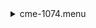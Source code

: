 <details><summary>cme-1074.menu</summary><blockquote><pre><details><summary>cme-1074.cbk</summary><blockquote><pre><details><summary>1074_FW.rcp</summary><blockquote><pre>$${\color{red}  prefilterrange 1074
}$$
The above code block covers:0.00 minutes of camera integration + hardware moves and overhead</pre></blockquote></details><details><summary>setupDark.rcp</summary><blockquote><pre>$${\color{red}  shut	in
}$$
The above code block covers:0.00 minutes of camera integration + hardware moves and overhead</pre></blockquote></details><details><summary>1074_05wave_2beam_16sums_1rep_BOTH.rcp</summary><blockquote><pre>$${\color{red}  data	rcam	both	1074.48	   16
}$$
$${\color{red}  data	rcam	both	1074.59	   16
}$$
$${\color{red}  data	rcam	both	1074.70	   16
}$$
$${\color{red}  data	rcam	both	1074.81	   16
}$$
$${\color{red}  data	rcam	both	1074.92	   16
}$$
$${\color{red}  data	tcam	both	1074.48	   16
}$$
$${\color{red}  data	tcam	both	1074.59	   16
}$$
$${\color{red}  data	tcam	both	1074.70	   16
}$$
$${\color{red}  data	tcam	both	1074.81	   16
}$$
$${\color{red}  data	tcam	both	1074.92	   16
}$$
The above code block covers:0.90 minutes of camera integration + hardware moves and overhead</pre></blockquote></details><details><summary>setupFlat.rcp</summary><blockquote><pre>$${\color{red}  diffuser  in
}$$
$${\color{red}  cover out
}$$
$${\color{red}  occ		out
}$$
$${\color{red}  shut	out
}$$
$${\color{red}  calib	out
}$$
The above code block covers:0.00 minutes of camera integration + hardware moves and overhead</pre></blockquote></details><details><summary>1074_05wave_2beam_16sums_1rep_BOTH.rcp</summary><blockquote><pre>$${\color{red}  data	rcam	both	1074.48	   16
}$$
$${\color{red}  data	rcam	both	1074.59	   16
}$$
$${\color{red}  data	rcam	both	1074.70	   16
}$$
$${\color{red}  data	rcam	both	1074.81	   16
}$$
$${\color{red}  data	rcam	both	1074.92	   16
}$$
$${\color{red}  data	tcam	both	1074.48	   16
}$$
$${\color{red}  data	tcam	both	1074.59	   16
}$$
$${\color{red}  data	tcam	both	1074.70	   16
}$$
$${\color{red}  data	tcam	both	1074.81	   16
}$$
$${\color{red}  data	tcam	both	1074.92	   16
}$$
The above code block covers:0.90 minutes of camera integration + hardware moves and overhead</pre></blockquote></details><details><summary>setupObserving.rcp</summary><blockquote><pre>$${\color{red}  shut in
}$$
$${\color{red}  cover out
}$$
$${\color{red}  calib	out
}$$
$${\color{red}  occ		in
}$$
$${\color{red}  diffuser out
}$$
$${\color{red}  shut	out
}$$
The above code block covers:0.00 minutes of camera integration + hardware moves and overhead</pre></blockquote></details><details><summary>1074_05wave_2beam_16sums_1rep_BOTH.rcp</summary><blockquote><pre>$${\color{red}  data	rcam	both	1074.48	   16
}$$
$${\color{red}  data	rcam	both	1074.59	   16
}$$
$${\color{red}  data	rcam	both	1074.70	   16
}$$
$${\color{red}  data	rcam	both	1074.81	   16
}$$
$${\color{red}  data	rcam	both	1074.92	   16
}$$
$${\color{red}  data	tcam	both	1074.48	   16
}$$
$${\color{red}  data	tcam	both	1074.59	   16
}$$
$${\color{red}  data	tcam	both	1074.70	   16
}$$
$${\color{red}  data	tcam	both	1074.81	   16
}$$
$${\color{red}  data	tcam	both	1074.92	   16
}$$
The above code block covers:0.90 minutes of camera integration + hardware moves and overhead</pre></blockquote></details><details><summary>1074_05wave_2beam_16sums_1rep_BOTH.rcp</summary><blockquote><pre>$${\color{red}  data	rcam	both	1074.48	   16
}$$
$${\color{red}  data	rcam	both	1074.59	   16
}$$
$${\color{red}  data	rcam	both	1074.70	   16
}$$
$${\color{red}  data	rcam	both	1074.81	   16
}$$
$${\color{red}  data	rcam	both	1074.92	   16
}$$
$${\color{red}  data	tcam	both	1074.48	   16
}$$
$${\color{red}  data	tcam	both	1074.59	   16
}$$
$${\color{red}  data	tcam	both	1074.70	   16
}$$
$${\color{red}  data	tcam	both	1074.81	   16
}$$
$${\color{red}  data	tcam	both	1074.92	   16
}$$
The above code block covers:0.90 minutes of camera integration + hardware moves and overhead</pre></blockquote></details><details><summary>1074_05wave_2beam_16sums_1rep_BOTH.rcp</summary><blockquote><pre>$${\color{red}  data	rcam	both	1074.48	   16
}$$
$${\color{red}  data	rcam	both	1074.59	   16
}$$
$${\color{red}  data	rcam	both	1074.70	   16
}$$
$${\color{red}  data	rcam	both	1074.81	   16
}$$
$${\color{red}  data	rcam	both	1074.92	   16
}$$
$${\color{red}  data	tcam	both	1074.48	   16
}$$
$${\color{red}  data	tcam	both	1074.59	   16
}$$
$${\color{red}  data	tcam	both	1074.70	   16
}$$
$${\color{red}  data	tcam	both	1074.81	   16
}$$
$${\color{red}  data	tcam	both	1074.92	   16
}$$
The above code block covers:0.90 minutes of camera integration + hardware moves and overhead</pre></blockquote></details><details><summary>1074_05wave_2beam_16sums_1rep_BOTH.rcp</summary><blockquote><pre>$${\color{red}  data	rcam	both	1074.48	   16
}$$
$${\color{red}  data	rcam	both	1074.59	   16
}$$
$${\color{red}  data	rcam	both	1074.70	   16
}$$
$${\color{red}  data	rcam	both	1074.81	   16
}$$
$${\color{red}  data	rcam	both	1074.92	   16
}$$
$${\color{red}  data	tcam	both	1074.48	   16
}$$
$${\color{red}  data	tcam	both	1074.59	   16
}$$
$${\color{red}  data	tcam	both	1074.70	   16
}$$
$${\color{red}  data	tcam	both	1074.81	   16
}$$
$${\color{red}  data	tcam	both	1074.92	   16
}$$
The above code block covers:0.90 minutes of camera integration + hardware moves and overhead</pre></blockquote></details><details><summary>1074_05wave_2beam_16sums_1rep_BOTH.rcp</summary><blockquote><pre>$${\color{red}  data	rcam	both	1074.48	   16
}$$
$${\color{red}  data	rcam	both	1074.59	   16
}$$
$${\color{red}  data	rcam	both	1074.70	   16
}$$
$${\color{red}  data	rcam	both	1074.81	   16
}$$
$${\color{red}  data	rcam	both	1074.92	   16
}$$
$${\color{red}  data	tcam	both	1074.48	   16
}$$
$${\color{red}  data	tcam	both	1074.59	   16
}$$
$${\color{red}  data	tcam	both	1074.70	   16
}$$
$${\color{red}  data	tcam	both	1074.81	   16
}$$
$${\color{red}  data	tcam	both	1074.92	   16
}$$
The above code block covers:0.90 minutes of camera integration + hardware moves and overhead</pre></blockquote></details><details><summary>1074_05wave_2beam_16sums_1rep_BOTH.rcp</summary><blockquote><pre>$${\color{red}  data	rcam	both	1074.48	   16
}$$
$${\color{red}  data	rcam	both	1074.59	   16
}$$
$${\color{red}  data	rcam	both	1074.70	   16
}$$
$${\color{red}  data	rcam	both	1074.81	   16
}$$
$${\color{red}  data	rcam	both	1074.92	   16
}$$
$${\color{red}  data	tcam	both	1074.48	   16
}$$
$${\color{red}  data	tcam	both	1074.59	   16
}$$
$${\color{red}  data	tcam	both	1074.70	   16
}$$
$${\color{red}  data	tcam	both	1074.81	   16
}$$
$${\color{red}  data	tcam	both	1074.92	   16
}$$
The above code block covers:0.90 minutes of camera integration + hardware moves and overhead</pre></blockquote></details><details><summary>1074_05wave_2beam_16sums_1rep_BOTH.rcp</summary><blockquote><pre>$${\color{red}  data	rcam	both	1074.48	   16
}$$
$${\color{red}  data	rcam	both	1074.59	   16
}$$
$${\color{red}  data	rcam	both	1074.70	   16
}$$
$${\color{red}  data	rcam	both	1074.81	   16
}$$
$${\color{red}  data	rcam	both	1074.92	   16
}$$
$${\color{red}  data	tcam	both	1074.48	   16
}$$
$${\color{red}  data	tcam	both	1074.59	   16
}$$
$${\color{red}  data	tcam	both	1074.70	   16
}$$
$${\color{red}  data	tcam	both	1074.81	   16
}$$
$${\color{red}  data	tcam	both	1074.92	   16
}$$
The above code block covers:0.90 minutes of camera integration + hardware moves and overhead</pre></blockquote></details><details><summary>1074_05wave_2beam_16sums_1rep_BOTH.rcp</summary><blockquote><pre>$${\color{red}  data	rcam	both	1074.48	   16
}$$
$${\color{red}  data	rcam	both	1074.59	   16
}$$
$${\color{red}  data	rcam	both	1074.70	   16
}$$
$${\color{red}  data	rcam	both	1074.81	   16
}$$
$${\color{red}  data	rcam	both	1074.92	   16
}$$
$${\color{red}  data	tcam	both	1074.48	   16
}$$
$${\color{red}  data	tcam	both	1074.59	   16
}$$
$${\color{red}  data	tcam	both	1074.70	   16
}$$
$${\color{red}  data	tcam	both	1074.81	   16
}$$
$${\color{red}  data	tcam	both	1074.92	   16
}$$
The above code block covers:0.90 minutes of camera integration + hardware moves and overhead</pre></blockquote></details><details><summary>1074_05wave_2beam_16sums_1rep_BOTH.rcp</summary><blockquote><pre>$${\color{red}  data	rcam	both	1074.48	   16
}$$
$${\color{red}  data	rcam	both	1074.59	   16
}$$
$${\color{red}  data	rcam	both	1074.70	   16
}$$
$${\color{red}  data	rcam	both	1074.81	   16
}$$
$${\color{red}  data	rcam	both	1074.92	   16
}$$
$${\color{red}  data	tcam	both	1074.48	   16
}$$
$${\color{red}  data	tcam	both	1074.59	   16
}$$
$${\color{red}  data	tcam	both	1074.70	   16
}$$
$${\color{red}  data	tcam	both	1074.81	   16
}$$
$${\color{red}  data	tcam	both	1074.92	   16
}$$
The above code block covers:0.90 minutes of camera integration + hardware moves and overhead</pre></blockquote></details><details><summary>1074_05wave_2beam_16sums_1rep_BOTH.rcp</summary><blockquote><pre>$${\color{red}  data	rcam	both	1074.48	   16
}$$
$${\color{red}  data	rcam	both	1074.59	   16
}$$
$${\color{red}  data	rcam	both	1074.70	   16
}$$
$${\color{red}  data	rcam	both	1074.81	   16
}$$
$${\color{red}  data	rcam	both	1074.92	   16
}$$
$${\color{red}  data	tcam	both	1074.48	   16
}$$
$${\color{red}  data	tcam	both	1074.59	   16
}$$
$${\color{red}  data	tcam	both	1074.70	   16
}$$
$${\color{red}  data	tcam	both	1074.81	   16
}$$
$${\color{red}  data	tcam	both	1074.92	   16
}$$
The above code block covers:0.90 minutes of camera integration + hardware moves and overhead</pre></blockquote></details><details><summary>1074_05wave_2beam_16sums_1rep_BOTH.rcp</summary><blockquote><pre>$${\color{red}  data	rcam	both	1074.48	   16
}$$
$${\color{red}  data	rcam	both	1074.59	   16
}$$
$${\color{red}  data	rcam	both	1074.70	   16
}$$
$${\color{red}  data	rcam	both	1074.81	   16
}$$
$${\color{red}  data	rcam	both	1074.92	   16
}$$
$${\color{red}  data	tcam	both	1074.48	   16
}$$
$${\color{red}  data	tcam	both	1074.59	   16
}$$
$${\color{red}  data	tcam	both	1074.70	   16
}$$
$${\color{red}  data	tcam	both	1074.81	   16
}$$
$${\color{red}  data	tcam	both	1074.92	   16
}$$
The above code block covers:0.90 minutes of camera integration + hardware moves and overhead</pre></blockquote></details><details><summary>1074_05wave_2beam_16sums_1rep_BOTH.rcp</summary><blockquote><pre>$${\color{red}  data	rcam	both	1074.48	   16
}$$
$${\color{red}  data	rcam	both	1074.59	   16
}$$
$${\color{red}  data	rcam	both	1074.70	   16
}$$
$${\color{red}  data	rcam	both	1074.81	   16
}$$
$${\color{red}  data	rcam	both	1074.92	   16
}$$
$${\color{red}  data	tcam	both	1074.48	   16
}$$
$${\color{red}  data	tcam	both	1074.59	   16
}$$
$${\color{red}  data	tcam	both	1074.70	   16
}$$
$${\color{red}  data	tcam	both	1074.81	   16
}$$
$${\color{red}  data	tcam	both	1074.92	   16
}$$
The above code block covers:0.90 minutes of camera integration + hardware moves and overhead</pre></blockquote></details><details><summary>1074_05wave_2beam_16sums_1rep_BOTH.rcp</summary><blockquote><pre>$${\color{red}  data	rcam	both	1074.48	   16
}$$
$${\color{red}  data	rcam	both	1074.59	   16
}$$
$${\color{red}  data	rcam	both	1074.70	   16
}$$
$${\color{red}  data	rcam	both	1074.81	   16
}$$
$${\color{red}  data	rcam	both	1074.92	   16
}$$
$${\color{red}  data	tcam	both	1074.48	   16
}$$
$${\color{red}  data	tcam	both	1074.59	   16
}$$
$${\color{red}  data	tcam	both	1074.70	   16
}$$
$${\color{red}  data	tcam	both	1074.81	   16
}$$
$${\color{red}  data	tcam	both	1074.92	   16
}$$
The above code block covers:0.90 minutes of camera integration + hardware moves and overhead</pre></blockquote></details><details><summary>1074_05wave_2beam_16sums_1rep_BOTH.rcp</summary><blockquote><pre>$${\color{red}  data	rcam	both	1074.48	   16
}$$
$${\color{red}  data	rcam	both	1074.59	   16
}$$
$${\color{red}  data	rcam	both	1074.70	   16
}$$
$${\color{red}  data	rcam	both	1074.81	   16
}$$
$${\color{red}  data	rcam	both	1074.92	   16
}$$
$${\color{red}  data	tcam	both	1074.48	   16
}$$
$${\color{red}  data	tcam	both	1074.59	   16
}$$
$${\color{red}  data	tcam	both	1074.70	   16
}$$
$${\color{red}  data	tcam	both	1074.81	   16
}$$
$${\color{red}  data	tcam	both	1074.92	   16
}$$
The above code block covers:0.90 minutes of camera integration + hardware moves and overhead</pre></blockquote></details><details><summary>1074_05wave_2beam_16sums_1rep_BOTH.rcp</summary><blockquote><pre>$${\color{red}  data	rcam	both	1074.48	   16
}$$
$${\color{red}  data	rcam	both	1074.59	   16
}$$
$${\color{red}  data	rcam	both	1074.70	   16
}$$
$${\color{red}  data	rcam	both	1074.81	   16
}$$
$${\color{red}  data	rcam	both	1074.92	   16
}$$
$${\color{red}  data	tcam	both	1074.48	   16
}$$
$${\color{red}  data	tcam	both	1074.59	   16
}$$
$${\color{red}  data	tcam	both	1074.70	   16
}$$
$${\color{red}  data	tcam	both	1074.81	   16
}$$
$${\color{red}  data	tcam	both	1074.92	   16
}$$
The above code block covers:0.90 minutes of camera integration + hardware moves and overhead</pre></blockquote></details><details><summary>1074_05wave_2beam_16sums_1rep_BOTH.rcp</summary><blockquote><pre>$${\color{red}  data	rcam	both	1074.48	   16
}$$
$${\color{red}  data	rcam	both	1074.59	   16
}$$
$${\color{red}  data	rcam	both	1074.70	   16
}$$
$${\color{red}  data	rcam	both	1074.81	   16
}$$
$${\color{red}  data	rcam	both	1074.92	   16
}$$
$${\color{red}  data	tcam	both	1074.48	   16
}$$
$${\color{red}  data	tcam	both	1074.59	   16
}$$
$${\color{red}  data	tcam	both	1074.70	   16
}$$
$${\color{red}  data	tcam	both	1074.81	   16
}$$
$${\color{red}  data	tcam	both	1074.92	   16
}$$
The above code block covers:0.90 minutes of camera integration + hardware moves and overhead</pre></blockquote></details><details><summary>1074_05wave_2beam_16sums_1rep_BOTH.rcp</summary><blockquote><pre>$${\color{red}  data	rcam	both	1074.48	   16
}$$
$${\color{red}  data	rcam	both	1074.59	   16
}$$
$${\color{red}  data	rcam	both	1074.70	   16
}$$
$${\color{red}  data	rcam	both	1074.81	   16
}$$
$${\color{red}  data	rcam	both	1074.92	   16
}$$
$${\color{red}  data	tcam	both	1074.48	   16
}$$
$${\color{red}  data	tcam	both	1074.59	   16
}$$
$${\color{red}  data	tcam	both	1074.70	   16
}$$
$${\color{red}  data	tcam	both	1074.81	   16
}$$
$${\color{red}  data	tcam	both	1074.92	   16
}$$
The above code block covers:0.90 minutes of camera integration + hardware moves and overhead</pre></blockquote></details><details><summary>1074_05wave_2beam_16sums_1rep_BOTH.rcp</summary><blockquote><pre>$${\color{red}  data	rcam	both	1074.48	   16
}$$
$${\color{red}  data	rcam	both	1074.59	   16
}$$
$${\color{red}  data	rcam	both	1074.70	   16
}$$
$${\color{red}  data	rcam	both	1074.81	   16
}$$
$${\color{red}  data	rcam	both	1074.92	   16
}$$
$${\color{red}  data	tcam	both	1074.48	   16
}$$
$${\color{red}  data	tcam	both	1074.59	   16
}$$
$${\color{red}  data	tcam	both	1074.70	   16
}$$
$${\color{red}  data	tcam	both	1074.81	   16
}$$
$${\color{red}  data	tcam	both	1074.92	   16
}$$
The above code block covers:0.90 minutes of camera integration + hardware moves and overhead</pre></blockquote></details><details><summary>1074_05wave_2beam_16sums_1rep_BOTH.rcp</summary><blockquote><pre>$${\color{red}  data	rcam	both	1074.48	   16
}$$
$${\color{red}  data	rcam	both	1074.59	   16
}$$
$${\color{red}  data	rcam	both	1074.70	   16
}$$
$${\color{red}  data	rcam	both	1074.81	   16
}$$
$${\color{red}  data	rcam	both	1074.92	   16
}$$
$${\color{red}  data	tcam	both	1074.48	   16
}$$
$${\color{red}  data	tcam	both	1074.59	   16
}$$
$${\color{red}  data	tcam	both	1074.70	   16
}$$
$${\color{red}  data	tcam	both	1074.81	   16
}$$
$${\color{red}  data	tcam	both	1074.92	   16
}$$
The above code block covers:0.90 minutes of camera integration + hardware moves and overhead</pre></blockquote></details><details><summary>1074_05wave_2beam_16sums_1rep_BOTH.rcp</summary><blockquote><pre>$${\color{red}  data	rcam	both	1074.48	   16
}$$
$${\color{red}  data	rcam	both	1074.59	   16
}$$
$${\color{red}  data	rcam	both	1074.70	   16
}$$
$${\color{red}  data	rcam	both	1074.81	   16
}$$
$${\color{red}  data	rcam	both	1074.92	   16
}$$
$${\color{red}  data	tcam	both	1074.48	   16
}$$
$${\color{red}  data	tcam	both	1074.59	   16
}$$
$${\color{red}  data	tcam	both	1074.70	   16
}$$
$${\color{red}  data	tcam	both	1074.81	   16
}$$
$${\color{red}  data	tcam	both	1074.92	   16
}$$
The above code block covers:0.90 minutes of camera integration + hardware moves and overhead</pre></blockquote></details><details><summary>1074_05wave_2beam_16sums_1rep_BOTH.rcp</summary><blockquote><pre>$${\color{red}  data	rcam	both	1074.48	   16
}$$
$${\color{red}  data	rcam	both	1074.59	   16
}$$
$${\color{red}  data	rcam	both	1074.70	   16
}$$
$${\color{red}  data	rcam	both	1074.81	   16
}$$
$${\color{red}  data	rcam	both	1074.92	   16
}$$
$${\color{red}  data	tcam	both	1074.48	   16
}$$
$${\color{red}  data	tcam	both	1074.59	   16
}$$
$${\color{red}  data	tcam	both	1074.70	   16
}$$
$${\color{red}  data	tcam	both	1074.81	   16
}$$
$${\color{red}  data	tcam	both	1074.92	   16
}$$
The above code block covers:0.90 minutes of camera integration + hardware moves and overhead</pre></blockquote></details><details><summary>1074_05wave_2beam_16sums_1rep_BOTH.rcp</summary><blockquote><pre>$${\color{red}  data	rcam	both	1074.48	   16
}$$
$${\color{red}  data	rcam	both	1074.59	   16
}$$
$${\color{red}  data	rcam	both	1074.70	   16
}$$
$${\color{red}  data	rcam	both	1074.81	   16
}$$
$${\color{red}  data	rcam	both	1074.92	   16
}$$
$${\color{red}  data	tcam	both	1074.48	   16
}$$
$${\color{red}  data	tcam	both	1074.59	   16
}$$
$${\color{red}  data	tcam	both	1074.70	   16
}$$
$${\color{red}  data	tcam	both	1074.81	   16
}$$
$${\color{red}  data	tcam	both	1074.92	   16
}$$
The above code block covers:0.90 minutes of camera integration + hardware moves and overhead</pre></blockquote></details><details><summary>1074_05wave_2beam_16sums_1rep_BOTH.rcp</summary><blockquote><pre>$${\color{red}  data	rcam	both	1074.48	   16
}$$
$${\color{red}  data	rcam	both	1074.59	   16
}$$
$${\color{red}  data	rcam	both	1074.70	   16
}$$
$${\color{red}  data	rcam	both	1074.81	   16
}$$
$${\color{red}  data	rcam	both	1074.92	   16
}$$
$${\color{red}  data	tcam	both	1074.48	   16
}$$
$${\color{red}  data	tcam	both	1074.59	   16
}$$
$${\color{red}  data	tcam	both	1074.70	   16
}$$
$${\color{red}  data	tcam	both	1074.81	   16
}$$
$${\color{red}  data	tcam	both	1074.92	   16
}$$
The above code block covers:0.90 minutes of camera integration + hardware moves and overhead</pre></blockquote></details><details><summary>1074_05wave_2beam_16sums_1rep_BOTH.rcp</summary><blockquote><pre>$${\color{red}  data	rcam	both	1074.48	   16
}$$
$${\color{red}  data	rcam	both	1074.59	   16
}$$
$${\color{red}  data	rcam	both	1074.70	   16
}$$
$${\color{red}  data	rcam	both	1074.81	   16
}$$
$${\color{red}  data	rcam	both	1074.92	   16
}$$
$${\color{red}  data	tcam	both	1074.48	   16
}$$
$${\color{red}  data	tcam	both	1074.59	   16
}$$
$${\color{red}  data	tcam	both	1074.70	   16
}$$
$${\color{red}  data	tcam	both	1074.81	   16
}$$
$${\color{red}  data	tcam	both	1074.92	   16
}$$
The above code block covers:0.90 minutes of camera integration + hardware moves and overhead</pre></blockquote></details><details><summary>1074_05wave_2beam_16sums_1rep_BOTH.rcp</summary><blockquote><pre>$${\color{red}  data	rcam	both	1074.48	   16
}$$
$${\color{red}  data	rcam	both	1074.59	   16
}$$
$${\color{red}  data	rcam	both	1074.70	   16
}$$
$${\color{red}  data	rcam	both	1074.81	   16
}$$
$${\color{red}  data	rcam	both	1074.92	   16
}$$
$${\color{red}  data	tcam	both	1074.48	   16
}$$
$${\color{red}  data	tcam	both	1074.59	   16
}$$
$${\color{red}  data	tcam	both	1074.70	   16
}$$
$${\color{red}  data	tcam	both	1074.81	   16
}$$
$${\color{red}  data	tcam	both	1074.92	   16
}$$
The above code block covers:0.90 minutes of camera integration + hardware moves and overhead</pre></blockquote></details><details><summary>1074_05wave_2beam_16sums_1rep_BOTH.rcp</summary><blockquote><pre>$${\color{red}  data	rcam	both	1074.48	   16
}$$
$${\color{red}  data	rcam	both	1074.59	   16
}$$
$${\color{red}  data	rcam	both	1074.70	   16
}$$
$${\color{red}  data	rcam	both	1074.81	   16
}$$
$${\color{red}  data	rcam	both	1074.92	   16
}$$
$${\color{red}  data	tcam	both	1074.48	   16
}$$
$${\color{red}  data	tcam	both	1074.59	   16
}$$
$${\color{red}  data	tcam	both	1074.70	   16
}$$
$${\color{red}  data	tcam	both	1074.81	   16
}$$
$${\color{red}  data	tcam	both	1074.92	   16
}$$
The above code block covers:0.90 minutes of camera integration + hardware moves and overhead</pre></blockquote></details><details><summary>1074_05wave_2beam_16sums_1rep_BOTH.rcp</summary><blockquote><pre>$${\color{red}  data	rcam	both	1074.48	   16
}$$
$${\color{red}  data	rcam	both	1074.59	   16
}$$
$${\color{red}  data	rcam	both	1074.70	   16
}$$
$${\color{red}  data	rcam	both	1074.81	   16
}$$
$${\color{red}  data	rcam	both	1074.92	   16
}$$
$${\color{red}  data	tcam	both	1074.48	   16
}$$
$${\color{red}  data	tcam	both	1074.59	   16
}$$
$${\color{red}  data	tcam	both	1074.70	   16
}$$
$${\color{red}  data	tcam	both	1074.81	   16
}$$
$${\color{red}  data	tcam	both	1074.92	   16
}$$
The above code block covers:0.90 minutes of camera integration + hardware moves and overhead</pre></blockquote></details><details><summary>1074_05wave_2beam_16sums_1rep_BOTH.rcp</summary><blockquote><pre>$${\color{red}  data	rcam	both	1074.48	   16
}$$
$${\color{red}  data	rcam	both	1074.59	   16
}$$
$${\color{red}  data	rcam	both	1074.70	   16
}$$
$${\color{red}  data	rcam	both	1074.81	   16
}$$
$${\color{red}  data	rcam	both	1074.92	   16
}$$
$${\color{red}  data	tcam	both	1074.48	   16
}$$
$${\color{red}  data	tcam	both	1074.59	   16
}$$
$${\color{red}  data	tcam	both	1074.70	   16
}$$
$${\color{red}  data	tcam	both	1074.81	   16
}$$
$${\color{red}  data	tcam	both	1074.92	   16
}$$
The above code block covers:0.90 minutes of camera integration + hardware moves and overhead</pre></blockquote></details><details><summary>1074_05wave_2beam_16sums_1rep_BOTH.rcp</summary><blockquote><pre>$${\color{red}  data	rcam	both	1074.48	   16
}$$
$${\color{red}  data	rcam	both	1074.59	   16
}$$
$${\color{red}  data	rcam	both	1074.70	   16
}$$
$${\color{red}  data	rcam	both	1074.81	   16
}$$
$${\color{red}  data	rcam	both	1074.92	   16
}$$
$${\color{red}  data	tcam	both	1074.48	   16
}$$
$${\color{red}  data	tcam	both	1074.59	   16
}$$
$${\color{red}  data	tcam	both	1074.70	   16
}$$
$${\color{red}  data	tcam	both	1074.81	   16
}$$
$${\color{red}  data	tcam	both	1074.92	   16
}$$
The above code block covers:0.90 minutes of camera integration + hardware moves and overhead</pre></blockquote></details><details><summary>1074_05wave_2beam_16sums_1rep_BOTH.rcp</summary><blockquote><pre>$${\color{red}  data	rcam	both	1074.48	   16
}$$
$${\color{red}  data	rcam	both	1074.59	   16
}$$
$${\color{red}  data	rcam	both	1074.70	   16
}$$
$${\color{red}  data	rcam	both	1074.81	   16
}$$
$${\color{red}  data	rcam	both	1074.92	   16
}$$
$${\color{red}  data	tcam	both	1074.48	   16
}$$
$${\color{red}  data	tcam	both	1074.59	   16
}$$
$${\color{red}  data	tcam	both	1074.70	   16
}$$
$${\color{red}  data	tcam	both	1074.81	   16
}$$
$${\color{red}  data	tcam	both	1074.92	   16
}$$
The above code block covers:0.90 minutes of camera integration + hardware moves and overhead</pre></blockquote></details><details><summary>1074_05wave_2beam_16sums_1rep_BOTH.rcp</summary><blockquote><pre>$${\color{red}  data	rcam	both	1074.48	   16
}$$
$${\color{red}  data	rcam	both	1074.59	   16
}$$
$${\color{red}  data	rcam	both	1074.70	   16
}$$
$${\color{red}  data	rcam	both	1074.81	   16
}$$
$${\color{red}  data	rcam	both	1074.92	   16
}$$
$${\color{red}  data	tcam	both	1074.48	   16
}$$
$${\color{red}  data	tcam	both	1074.59	   16
}$$
$${\color{red}  data	tcam	both	1074.70	   16
}$$
$${\color{red}  data	tcam	both	1074.81	   16
}$$
$${\color{red}  data	tcam	both	1074.92	   16
}$$
The above code block covers:0.90 minutes of camera integration + hardware moves and overhead</pre></blockquote></details><details><summary>1074_05wave_2beam_16sums_1rep_BOTH.rcp</summary><blockquote><pre>$${\color{red}  data	rcam	both	1074.48	   16
}$$
$${\color{red}  data	rcam	both	1074.59	   16
}$$
$${\color{red}  data	rcam	both	1074.70	   16
}$$
$${\color{red}  data	rcam	both	1074.81	   16
}$$
$${\color{red}  data	rcam	both	1074.92	   16
}$$
$${\color{red}  data	tcam	both	1074.48	   16
}$$
$${\color{red}  data	tcam	both	1074.59	   16
}$$
$${\color{red}  data	tcam	both	1074.70	   16
}$$
$${\color{red}  data	tcam	both	1074.81	   16
}$$
$${\color{red}  data	tcam	both	1074.92	   16
}$$
The above code block covers:0.90 minutes of camera integration + hardware moves and overhead</pre></blockquote></details><details><summary>1074_05wave_2beam_16sums_1rep_BOTH.rcp</summary><blockquote><pre>$${\color{red}  data	rcam	both	1074.48	   16
}$$
$${\color{red}  data	rcam	both	1074.59	   16
}$$
$${\color{red}  data	rcam	both	1074.70	   16
}$$
$${\color{red}  data	rcam	both	1074.81	   16
}$$
$${\color{red}  data	rcam	both	1074.92	   16
}$$
$${\color{red}  data	tcam	both	1074.48	   16
}$$
$${\color{red}  data	tcam	both	1074.59	   16
}$$
$${\color{red}  data	tcam	both	1074.70	   16
}$$
$${\color{red}  data	tcam	both	1074.81	   16
}$$
$${\color{red}  data	tcam	both	1074.92	   16
}$$
The above code block covers:0.90 minutes of camera integration + hardware moves and overhead</pre></blockquote></details><details><summary>1074_05wave_2beam_16sums_1rep_BOTH.rcp</summary><blockquote><pre>$${\color{red}  data	rcam	both	1074.48	   16
}$$
$${\color{red}  data	rcam	both	1074.59	   16
}$$
$${\color{red}  data	rcam	both	1074.70	   16
}$$
$${\color{red}  data	rcam	both	1074.81	   16
}$$
$${\color{red}  data	rcam	both	1074.92	   16
}$$
$${\color{red}  data	tcam	both	1074.48	   16
}$$
$${\color{red}  data	tcam	both	1074.59	   16
}$$
$${\color{red}  data	tcam	both	1074.70	   16
}$$
$${\color{red}  data	tcam	both	1074.81	   16
}$$
$${\color{red}  data	tcam	both	1074.92	   16
}$$
The above code block covers:0.90 minutes of camera integration + hardware moves and overhead</pre></blockquote></details><details><summary>1074_05wave_2beam_16sums_1rep_BOTH.rcp</summary><blockquote><pre>$${\color{red}  data	rcam	both	1074.48	   16
}$$
$${\color{red}  data	rcam	both	1074.59	   16
}$$
$${\color{red}  data	rcam	both	1074.70	   16
}$$
$${\color{red}  data	rcam	both	1074.81	   16
}$$
$${\color{red}  data	rcam	both	1074.92	   16
}$$
$${\color{red}  data	tcam	both	1074.48	   16
}$$
$${\color{red}  data	tcam	both	1074.59	   16
}$$
$${\color{red}  data	tcam	both	1074.70	   16
}$$
$${\color{red}  data	tcam	both	1074.81	   16
}$$
$${\color{red}  data	tcam	both	1074.92	   16
}$$
The above code block covers:0.90 minutes of camera integration + hardware moves and overhead</pre></blockquote></details><details><summary>1074_05wave_2beam_16sums_1rep_BOTH.rcp</summary><blockquote><pre>$${\color{red}  data	rcam	both	1074.48	   16
}$$
$${\color{red}  data	rcam	both	1074.59	   16
}$$
$${\color{red}  data	rcam	both	1074.70	   16
}$$
$${\color{red}  data	rcam	both	1074.81	   16
}$$
$${\color{red}  data	rcam	both	1074.92	   16
}$$
$${\color{red}  data	tcam	both	1074.48	   16
}$$
$${\color{red}  data	tcam	both	1074.59	   16
}$$
$${\color{red}  data	tcam	both	1074.70	   16
}$$
$${\color{red}  data	tcam	both	1074.81	   16
}$$
$${\color{red}  data	tcam	both	1074.92	   16
}$$
The above code block covers:0.90 minutes of camera integration + hardware moves and overhead</pre></blockquote></details><details><summary>1074_05wave_2beam_16sums_1rep_BOTH.rcp</summary><blockquote><pre>$${\color{red}  data	rcam	both	1074.48	   16
}$$
$${\color{red}  data	rcam	both	1074.59	   16
}$$
$${\color{red}  data	rcam	both	1074.70	   16
}$$
$${\color{red}  data	rcam	both	1074.81	   16
}$$
$${\color{red}  data	rcam	both	1074.92	   16
}$$
$${\color{red}  data	tcam	both	1074.48	   16
}$$
$${\color{red}  data	tcam	both	1074.59	   16
}$$
$${\color{red}  data	tcam	both	1074.70	   16
}$$
$${\color{red}  data	tcam	both	1074.81	   16
}$$
$${\color{red}  data	tcam	both	1074.92	   16
}$$
The above code block covers:0.90 minutes of camera integration + hardware moves and overhead</pre></blockquote></details><details><summary>1074_05wave_2beam_16sums_1rep_BOTH.rcp</summary><blockquote><pre>$${\color{red}  data	rcam	both	1074.48	   16
}$$
$${\color{red}  data	rcam	both	1074.59	   16
}$$
$${\color{red}  data	rcam	both	1074.70	   16
}$$
$${\color{red}  data	rcam	both	1074.81	   16
}$$
$${\color{red}  data	rcam	both	1074.92	   16
}$$
$${\color{red}  data	tcam	both	1074.48	   16
}$$
$${\color{red}  data	tcam	both	1074.59	   16
}$$
$${\color{red}  data	tcam	both	1074.70	   16
}$$
$${\color{red}  data	tcam	both	1074.81	   16
}$$
$${\color{red}  data	tcam	both	1074.92	   16
}$$
The above code block covers:0.90 minutes of camera integration + hardware moves and overhead</pre></blockquote></details><details><summary>1074_05wave_2beam_16sums_1rep_BOTH.rcp</summary><blockquote><pre>$${\color{red}  data	rcam	both	1074.48	   16
}$$
$${\color{red}  data	rcam	both	1074.59	   16
}$$
$${\color{red}  data	rcam	both	1074.70	   16
}$$
$${\color{red}  data	rcam	both	1074.81	   16
}$$
$${\color{red}  data	rcam	both	1074.92	   16
}$$
$${\color{red}  data	tcam	both	1074.48	   16
}$$
$${\color{red}  data	tcam	both	1074.59	   16
}$$
$${\color{red}  data	tcam	both	1074.70	   16
}$$
$${\color{red}  data	tcam	both	1074.81	   16
}$$
$${\color{red}  data	tcam	both	1074.92	   16
}$$
The above code block covers:0.90 minutes of camera integration + hardware moves and overhead</pre></blockquote></details><details><summary>1074_05wave_2beam_16sums_1rep_BOTH.rcp</summary><blockquote><pre>$${\color{red}  data	rcam	both	1074.48	   16
}$$
$${\color{red}  data	rcam	both	1074.59	   16
}$$
$${\color{red}  data	rcam	both	1074.70	   16
}$$
$${\color{red}  data	rcam	both	1074.81	   16
}$$
$${\color{red}  data	rcam	both	1074.92	   16
}$$
$${\color{red}  data	tcam	both	1074.48	   16
}$$
$${\color{red}  data	tcam	both	1074.59	   16
}$$
$${\color{red}  data	tcam	both	1074.70	   16
}$$
$${\color{red}  data	tcam	both	1074.81	   16
}$$
$${\color{red}  data	tcam	both	1074.92	   16
}$$
The above code block covers:0.90 minutes of camera integration + hardware moves and overhead</pre></blockquote></details><details><summary>1074_05wave_2beam_16sums_1rep_BOTH.rcp</summary><blockquote><pre>$${\color{red}  data	rcam	both	1074.48	   16
}$$
$${\color{red}  data	rcam	both	1074.59	   16
}$$
$${\color{red}  data	rcam	both	1074.70	   16
}$$
$${\color{red}  data	rcam	both	1074.81	   16
}$$
$${\color{red}  data	rcam	both	1074.92	   16
}$$
$${\color{red}  data	tcam	both	1074.48	   16
}$$
$${\color{red}  data	tcam	both	1074.59	   16
}$$
$${\color{red}  data	tcam	both	1074.70	   16
}$$
$${\color{red}  data	tcam	both	1074.81	   16
}$$
$${\color{red}  data	tcam	both	1074.92	   16
}$$
The above code block covers:0.90 minutes of camera integration + hardware moves and overhead</pre></blockquote></details><details><summary>1074_05wave_2beam_16sums_1rep_BOTH.rcp</summary><blockquote><pre>$${\color{red}  data	rcam	both	1074.48	   16
}$$
$${\color{red}  data	rcam	both	1074.59	   16
}$$
$${\color{red}  data	rcam	both	1074.70	   16
}$$
$${\color{red}  data	rcam	both	1074.81	   16
}$$
$${\color{red}  data	rcam	both	1074.92	   16
}$$
$${\color{red}  data	tcam	both	1074.48	   16
}$$
$${\color{red}  data	tcam	both	1074.59	   16
}$$
$${\color{red}  data	tcam	both	1074.70	   16
}$$
$${\color{red}  data	tcam	both	1074.81	   16
}$$
$${\color{red}  data	tcam	both	1074.92	   16
}$$
The above code block covers:0.90 minutes of camera integration + hardware moves and overhead</pre></blockquote></details><details><summary>1074_05wave_2beam_16sums_1rep_BOTH.rcp</summary><blockquote><pre>$${\color{red}  data	rcam	both	1074.48	   16
}$$
$${\color{red}  data	rcam	both	1074.59	   16
}$$
$${\color{red}  data	rcam	both	1074.70	   16
}$$
$${\color{red}  data	rcam	both	1074.81	   16
}$$
$${\color{red}  data	rcam	both	1074.92	   16
}$$
$${\color{red}  data	tcam	both	1074.48	   16
}$$
$${\color{red}  data	tcam	both	1074.59	   16
}$$
$${\color{red}  data	tcam	both	1074.70	   16
}$$
$${\color{red}  data	tcam	both	1074.81	   16
}$$
$${\color{red}  data	tcam	both	1074.92	   16
}$$
The above code block covers:0.90 minutes of camera integration + hardware moves and overhead</pre></blockquote></details><details><summary>1074_05wave_2beam_16sums_1rep_BOTH.rcp</summary><blockquote><pre>$${\color{red}  data	rcam	both	1074.48	   16
}$$
$${\color{red}  data	rcam	both	1074.59	   16
}$$
$${\color{red}  data	rcam	both	1074.70	   16
}$$
$${\color{red}  data	rcam	both	1074.81	   16
}$$
$${\color{red}  data	rcam	both	1074.92	   16
}$$
$${\color{red}  data	tcam	both	1074.48	   16
}$$
$${\color{red}  data	tcam	both	1074.59	   16
}$$
$${\color{red}  data	tcam	both	1074.70	   16
}$$
$${\color{red}  data	tcam	both	1074.81	   16
}$$
$${\color{red}  data	tcam	both	1074.92	   16
}$$
The above code block covers:0.90 minutes of camera integration + hardware moves and overhead</pre></blockquote></details><details><summary>1074_05wave_2beam_16sums_1rep_BOTH.rcp</summary><blockquote><pre>$${\color{red}  data	rcam	both	1074.48	   16
}$$
$${\color{red}  data	rcam	both	1074.59	   16
}$$
$${\color{red}  data	rcam	both	1074.70	   16
}$$
$${\color{red}  data	rcam	both	1074.81	   16
}$$
$${\color{red}  data	rcam	both	1074.92	   16
}$$
$${\color{red}  data	tcam	both	1074.48	   16
}$$
$${\color{red}  data	tcam	both	1074.59	   16
}$$
$${\color{red}  data	tcam	both	1074.70	   16
}$$
$${\color{red}  data	tcam	both	1074.81	   16
}$$
$${\color{red}  data	tcam	both	1074.92	   16
}$$
The above code block covers:0.90 minutes of camera integration + hardware moves and overhead</pre></blockquote></details><details><summary>1074_05wave_2beam_16sums_1rep_BOTH.rcp</summary><blockquote><pre>$${\color{red}  data	rcam	both	1074.48	   16
}$$
$${\color{red}  data	rcam	both	1074.59	   16
}$$
$${\color{red}  data	rcam	both	1074.70	   16
}$$
$${\color{red}  data	rcam	both	1074.81	   16
}$$
$${\color{red}  data	rcam	both	1074.92	   16
}$$
$${\color{red}  data	tcam	both	1074.48	   16
}$$
$${\color{red}  data	tcam	both	1074.59	   16
}$$
$${\color{red}  data	tcam	both	1074.70	   16
}$$
$${\color{red}  data	tcam	both	1074.81	   16
}$$
$${\color{red}  data	tcam	both	1074.92	   16
}$$
The above code block covers:0.90 minutes of camera integration + hardware moves and overhead</pre></blockquote></details><details><summary>1074_05wave_2beam_16sums_1rep_BOTH.rcp</summary><blockquote><pre>$${\color{red}  data	rcam	both	1074.48	   16
}$$
$${\color{red}  data	rcam	both	1074.59	   16
}$$
$${\color{red}  data	rcam	both	1074.70	   16
}$$
$${\color{red}  data	rcam	both	1074.81	   16
}$$
$${\color{red}  data	rcam	both	1074.92	   16
}$$
$${\color{red}  data	tcam	both	1074.48	   16
}$$
$${\color{red}  data	tcam	both	1074.59	   16
}$$
$${\color{red}  data	tcam	both	1074.70	   16
}$$
$${\color{red}  data	tcam	both	1074.81	   16
}$$
$${\color{red}  data	tcam	both	1074.92	   16
}$$
The above code block covers:0.90 minutes of camera integration + hardware moves and overhead</pre></blockquote></details><details><summary>1074_05wave_2beam_16sums_1rep_BOTH.rcp</summary><blockquote><pre>$${\color{red}  data	rcam	both	1074.48	   16
}$$
$${\color{red}  data	rcam	both	1074.59	   16
}$$
$${\color{red}  data	rcam	both	1074.70	   16
}$$
$${\color{red}  data	rcam	both	1074.81	   16
}$$
$${\color{red}  data	rcam	both	1074.92	   16
}$$
$${\color{red}  data	tcam	both	1074.48	   16
}$$
$${\color{red}  data	tcam	both	1074.59	   16
}$$
$${\color{red}  data	tcam	both	1074.70	   16
}$$
$${\color{red}  data	tcam	both	1074.81	   16
}$$
$${\color{red}  data	tcam	both	1074.92	   16
}$$
The above code block covers:0.90 minutes of camera integration + hardware moves and overhead</pre></blockquote></details><details><summary>1074_05wave_2beam_16sums_1rep_BOTH.rcp</summary><blockquote><pre>$${\color{red}  data	rcam	both	1074.48	   16
}$$
$${\color{red}  data	rcam	both	1074.59	   16
}$$
$${\color{red}  data	rcam	both	1074.70	   16
}$$
$${\color{red}  data	rcam	both	1074.81	   16
}$$
$${\color{red}  data	rcam	both	1074.92	   16
}$$
$${\color{red}  data	tcam	both	1074.48	   16
}$$
$${\color{red}  data	tcam	both	1074.59	   16
}$$
$${\color{red}  data	tcam	both	1074.70	   16
}$$
$${\color{red}  data	tcam	both	1074.81	   16
}$$
$${\color{red}  data	tcam	both	1074.92	   16
}$$
The above code block covers:0.90 minutes of camera integration + hardware moves and overhead</pre></blockquote></details><details><summary>1074_05wave_2beam_16sums_1rep_BOTH.rcp</summary><blockquote><pre>$${\color{red}  data	rcam	both	1074.48	   16
}$$
$${\color{red}  data	rcam	both	1074.59	   16
}$$
$${\color{red}  data	rcam	both	1074.70	   16
}$$
$${\color{red}  data	rcam	both	1074.81	   16
}$$
$${\color{red}  data	rcam	both	1074.92	   16
}$$
$${\color{red}  data	tcam	both	1074.48	   16
}$$
$${\color{red}  data	tcam	both	1074.59	   16
}$$
$${\color{red}  data	tcam	both	1074.70	   16
}$$
$${\color{red}  data	tcam	both	1074.81	   16
}$$
$${\color{red}  data	tcam	both	1074.92	   16
}$$
The above code block covers:0.90 minutes of camera integration + hardware moves and overhead</pre></blockquote></details><details><summary>1074_05wave_2beam_16sums_1rep_BOTH.rcp</summary><blockquote><pre>$${\color{red}  data	rcam	both	1074.48	   16
}$$
$${\color{red}  data	rcam	both	1074.59	   16
}$$
$${\color{red}  data	rcam	both	1074.70	   16
}$$
$${\color{red}  data	rcam	both	1074.81	   16
}$$
$${\color{red}  data	rcam	both	1074.92	   16
}$$
$${\color{red}  data	tcam	both	1074.48	   16
}$$
$${\color{red}  data	tcam	both	1074.59	   16
}$$
$${\color{red}  data	tcam	both	1074.70	   16
}$$
$${\color{red}  data	tcam	both	1074.81	   16
}$$
$${\color{red}  data	tcam	both	1074.92	   16
}$$
The above code block covers:0.90 minutes of camera integration + hardware moves and overhead</pre></blockquote></details><details><summary>1074_05wave_2beam_16sums_1rep_BOTH.rcp</summary><blockquote><pre>$${\color{red}  data	rcam	both	1074.48	   16
}$$
$${\color{red}  data	rcam	both	1074.59	   16
}$$
$${\color{red}  data	rcam	both	1074.70	   16
}$$
$${\color{red}  data	rcam	both	1074.81	   16
}$$
$${\color{red}  data	rcam	both	1074.92	   16
}$$
$${\color{red}  data	tcam	both	1074.48	   16
}$$
$${\color{red}  data	tcam	both	1074.59	   16
}$$
$${\color{red}  data	tcam	both	1074.70	   16
}$$
$${\color{red}  data	tcam	both	1074.81	   16
}$$
$${\color{red}  data	tcam	both	1074.92	   16
}$$
The above code block covers:0.90 minutes of camera integration + hardware moves and overhead</pre></blockquote></details><details><summary>1074_05wave_2beam_16sums_1rep_BOTH.rcp</summary><blockquote><pre>$${\color{red}  data	rcam	both	1074.48	   16
}$$
$${\color{red}  data	rcam	both	1074.59	   16
}$$
$${\color{red}  data	rcam	both	1074.70	   16
}$$
$${\color{red}  data	rcam	both	1074.81	   16
}$$
$${\color{red}  data	rcam	both	1074.92	   16
}$$
$${\color{red}  data	tcam	both	1074.48	   16
}$$
$${\color{red}  data	tcam	both	1074.59	   16
}$$
$${\color{red}  data	tcam	both	1074.70	   16
}$$
$${\color{red}  data	tcam	both	1074.81	   16
}$$
$${\color{red}  data	tcam	both	1074.92	   16
}$$
The above code block covers:0.90 minutes of camera integration + hardware moves and overhead</pre></blockquote></details><details><summary>1074_05wave_2beam_16sums_1rep_BOTH.rcp</summary><blockquote><pre>$${\color{red}  data	rcam	both	1074.48	   16
}$$
$${\color{red}  data	rcam	both	1074.59	   16
}$$
$${\color{red}  data	rcam	both	1074.70	   16
}$$
$${\color{red}  data	rcam	both	1074.81	   16
}$$
$${\color{red}  data	rcam	both	1074.92	   16
}$$
$${\color{red}  data	tcam	both	1074.48	   16
}$$
$${\color{red}  data	tcam	both	1074.59	   16
}$$
$${\color{red}  data	tcam	both	1074.70	   16
}$$
$${\color{red}  data	tcam	both	1074.81	   16
}$$
$${\color{red}  data	tcam	both	1074.92	   16
}$$
The above code block covers:0.90 minutes of camera integration + hardware moves and overhead</pre></blockquote></details><details><summary>1074_05wave_2beam_16sums_1rep_BOTH.rcp</summary><blockquote><pre>$${\color{red}  data	rcam	both	1074.48	   16
}$$
$${\color{red}  data	rcam	both	1074.59	   16
}$$
$${\color{red}  data	rcam	both	1074.70	   16
}$$
$${\color{red}  data	rcam	both	1074.81	   16
}$$
$${\color{red}  data	rcam	both	1074.92	   16
}$$
$${\color{red}  data	tcam	both	1074.48	   16
}$$
$${\color{red}  data	tcam	both	1074.59	   16
}$$
$${\color{red}  data	tcam	both	1074.70	   16
}$$
$${\color{red}  data	tcam	both	1074.81	   16
}$$
$${\color{red}  data	tcam	both	1074.92	   16
}$$
The above code block covers:0.90 minutes of camera integration + hardware moves and overhead</pre></blockquote></details><details><summary>1074_05wave_2beam_16sums_1rep_BOTH.rcp</summary><blockquote><pre>$${\color{red}  data	rcam	both	1074.48	   16
}$$
$${\color{red}  data	rcam	both	1074.59	   16
}$$
$${\color{red}  data	rcam	both	1074.70	   16
}$$
$${\color{red}  data	rcam	both	1074.81	   16
}$$
$${\color{red}  data	rcam	both	1074.92	   16
}$$
$${\color{red}  data	tcam	both	1074.48	   16
}$$
$${\color{red}  data	tcam	both	1074.59	   16
}$$
$${\color{red}  data	tcam	both	1074.70	   16
}$$
$${\color{red}  data	tcam	both	1074.81	   16
}$$
$${\color{red}  data	tcam	both	1074.92	   16
}$$
The above code block covers:0.90 minutes of camera integration + hardware moves and overhead</pre></blockquote></details><details><summary>1074_05wave_2beam_16sums_1rep_BOTH.rcp</summary><blockquote><pre>$${\color{red}  data	rcam	both	1074.48	   16
}$$
$${\color{red}  data	rcam	both	1074.59	   16
}$$
$${\color{red}  data	rcam	both	1074.70	   16
}$$
$${\color{red}  data	rcam	both	1074.81	   16
}$$
$${\color{red}  data	rcam	both	1074.92	   16
}$$
$${\color{red}  data	tcam	both	1074.48	   16
}$$
$${\color{red}  data	tcam	both	1074.59	   16
}$$
$${\color{red}  data	tcam	both	1074.70	   16
}$$
$${\color{red}  data	tcam	both	1074.81	   16
}$$
$${\color{red}  data	tcam	both	1074.92	   16
}$$
The above code block covers:0.90 minutes of camera integration + hardware moves and overhead</pre></blockquote></details><details><summary>1074_05wave_2beam_16sums_1rep_BOTH.rcp</summary><blockquote><pre>$${\color{red}  data	rcam	both	1074.48	   16
}$$
$${\color{red}  data	rcam	both	1074.59	   16
}$$
$${\color{red}  data	rcam	both	1074.70	   16
}$$
$${\color{red}  data	rcam	both	1074.81	   16
}$$
$${\color{red}  data	rcam	both	1074.92	   16
}$$
$${\color{red}  data	tcam	both	1074.48	   16
}$$
$${\color{red}  data	tcam	both	1074.59	   16
}$$
$${\color{red}  data	tcam	both	1074.70	   16
}$$
$${\color{red}  data	tcam	both	1074.81	   16
}$$
$${\color{red}  data	tcam	both	1074.92	   16
}$$
The above code block covers:0.90 minutes of camera integration + hardware moves and overhead</pre></blockquote></details><details><summary>1074_05wave_2beam_16sums_1rep_BOTH.rcp</summary><blockquote><pre>$${\color{red}  data	rcam	both	1074.48	   16
}$$
$${\color{red}  data	rcam	both	1074.59	   16
}$$
$${\color{red}  data	rcam	both	1074.70	   16
}$$
$${\color{red}  data	rcam	both	1074.81	   16
}$$
$${\color{red}  data	rcam	both	1074.92	   16
}$$
$${\color{red}  data	tcam	both	1074.48	   16
}$$
$${\color{red}  data	tcam	both	1074.59	   16
}$$
$${\color{red}  data	tcam	both	1074.70	   16
}$$
$${\color{red}  data	tcam	both	1074.81	   16
}$$
$${\color{red}  data	tcam	both	1074.92	   16
}$$
The above code block covers:0.90 minutes of camera integration + hardware moves and overhead</pre></blockquote></details><details><summary>1074_05wave_2beam_16sums_1rep_BOTH.rcp</summary><blockquote><pre>$${\color{red}  data	rcam	both	1074.48	   16
}$$
$${\color{red}  data	rcam	both	1074.59	   16
}$$
$${\color{red}  data	rcam	both	1074.70	   16
}$$
$${\color{red}  data	rcam	both	1074.81	   16
}$$
$${\color{red}  data	rcam	both	1074.92	   16
}$$
$${\color{red}  data	tcam	both	1074.48	   16
}$$
$${\color{red}  data	tcam	both	1074.59	   16
}$$
$${\color{red}  data	tcam	both	1074.70	   16
}$$
$${\color{red}  data	tcam	both	1074.81	   16
}$$
$${\color{red}  data	tcam	both	1074.92	   16
}$$
The above code block covers:0.90 minutes of camera integration + hardware moves and overhead</pre></blockquote></details><details><summary>1074_05wave_2beam_16sums_1rep_BOTH.rcp</summary><blockquote><pre>$${\color{red}  data	rcam	both	1074.48	   16
}$$
$${\color{red}  data	rcam	both	1074.59	   16
}$$
$${\color{red}  data	rcam	both	1074.70	   16
}$$
$${\color{red}  data	rcam	both	1074.81	   16
}$$
$${\color{red}  data	rcam	both	1074.92	   16
}$$
$${\color{red}  data	tcam	both	1074.48	   16
}$$
$${\color{red}  data	tcam	both	1074.59	   16
}$$
$${\color{red}  data	tcam	both	1074.70	   16
}$$
$${\color{red}  data	tcam	both	1074.81	   16
}$$
$${\color{red}  data	tcam	both	1074.92	   16
}$$
The above code block covers:0.90 minutes of camera integration + hardware moves and overhead</pre></blockquote></details><details><summary>1074_05wave_2beam_16sums_1rep_BOTH.rcp</summary><blockquote><pre>$${\color{red}  data	rcam	both	1074.48	   16
}$$
$${\color{red}  data	rcam	both	1074.59	   16
}$$
$${\color{red}  data	rcam	both	1074.70	   16
}$$
$${\color{red}  data	rcam	both	1074.81	   16
}$$
$${\color{red}  data	rcam	both	1074.92	   16
}$$
$${\color{red}  data	tcam	both	1074.48	   16
}$$
$${\color{red}  data	tcam	both	1074.59	   16
}$$
$${\color{red}  data	tcam	both	1074.70	   16
}$$
$${\color{red}  data	tcam	both	1074.81	   16
}$$
$${\color{red}  data	tcam	both	1074.92	   16
}$$
The above code block covers:0.90 minutes of camera integration + hardware moves and overhead</pre></blockquote></details><details><summary>1074_05wave_2beam_16sums_1rep_BOTH.rcp</summary><blockquote><pre>$${\color{red}  data	rcam	both	1074.48	   16
}$$
$${\color{red}  data	rcam	both	1074.59	   16
}$$
$${\color{red}  data	rcam	both	1074.70	   16
}$$
$${\color{red}  data	rcam	both	1074.81	   16
}$$
$${\color{red}  data	rcam	both	1074.92	   16
}$$
$${\color{red}  data	tcam	both	1074.48	   16
}$$
$${\color{red}  data	tcam	both	1074.59	   16
}$$
$${\color{red}  data	tcam	both	1074.70	   16
}$$
$${\color{red}  data	tcam	both	1074.81	   16
}$$
$${\color{red}  data	tcam	both	1074.92	   16
}$$
The above code block covers:0.90 minutes of camera integration + hardware moves and overhead</pre></blockquote></details><details><summary>1074_05wave_2beam_16sums_1rep_BOTH.rcp</summary><blockquote><pre>$${\color{red}  data	rcam	both	1074.48	   16
}$$
$${\color{red}  data	rcam	both	1074.59	   16
}$$
$${\color{red}  data	rcam	both	1074.70	   16
}$$
$${\color{red}  data	rcam	both	1074.81	   16
}$$
$${\color{red}  data	rcam	both	1074.92	   16
}$$
$${\color{red}  data	tcam	both	1074.48	   16
}$$
$${\color{red}  data	tcam	both	1074.59	   16
}$$
$${\color{red}  data	tcam	both	1074.70	   16
}$$
$${\color{red}  data	tcam	both	1074.81	   16
}$$
$${\color{red}  data	tcam	both	1074.92	   16
}$$
The above code block covers:0.90 minutes of camera integration + hardware moves and overhead</pre></blockquote></details><details><summary>1074_05wave_2beam_16sums_1rep_BOTH.rcp</summary><blockquote><pre>$${\color{red}  data	rcam	both	1074.48	   16
}$$
$${\color{red}  data	rcam	both	1074.59	   16
}$$
$${\color{red}  data	rcam	both	1074.70	   16
}$$
$${\color{red}  data	rcam	both	1074.81	   16
}$$
$${\color{red}  data	rcam	both	1074.92	   16
}$$
$${\color{red}  data	tcam	both	1074.48	   16
}$$
$${\color{red}  data	tcam	both	1074.59	   16
}$$
$${\color{red}  data	tcam	both	1074.70	   16
}$$
$${\color{red}  data	tcam	both	1074.81	   16
}$$
$${\color{red}  data	tcam	both	1074.92	   16
}$$
The above code block covers:0.90 minutes of camera integration + hardware moves and overhead</pre></blockquote></details><details><summary>1074_05wave_2beam_16sums_1rep_BOTH.rcp</summary><blockquote><pre>$${\color{red}  data	rcam	both	1074.48	   16
}$$
$${\color{red}  data	rcam	both	1074.59	   16
}$$
$${\color{red}  data	rcam	both	1074.70	   16
}$$
$${\color{red}  data	rcam	both	1074.81	   16
}$$
$${\color{red}  data	rcam	both	1074.92	   16
}$$
$${\color{red}  data	tcam	both	1074.48	   16
}$$
$${\color{red}  data	tcam	both	1074.59	   16
}$$
$${\color{red}  data	tcam	both	1074.70	   16
}$$
$${\color{red}  data	tcam	both	1074.81	   16
}$$
$${\color{red}  data	tcam	both	1074.92	   16
}$$
The above code block covers:0.90 minutes of camera integration + hardware moves and overhead</pre></blockquote></details><details><summary>1074_05wave_2beam_16sums_1rep_BOTH.rcp</summary><blockquote><pre>$${\color{red}  data	rcam	both	1074.48	   16
}$$
$${\color{red}  data	rcam	both	1074.59	   16
}$$
$${\color{red}  data	rcam	both	1074.70	   16
}$$
$${\color{red}  data	rcam	both	1074.81	   16
}$$
$${\color{red}  data	rcam	both	1074.92	   16
}$$
$${\color{red}  data	tcam	both	1074.48	   16
}$$
$${\color{red}  data	tcam	both	1074.59	   16
}$$
$${\color{red}  data	tcam	both	1074.70	   16
}$$
$${\color{red}  data	tcam	both	1074.81	   16
}$$
$${\color{red}  data	tcam	both	1074.92	   16
}$$
The above code block covers:0.90 minutes of camera integration + hardware moves and overhead</pre></blockquote></details><details><summary>1074_05wave_2beam_16sums_1rep_BOTH.rcp</summary><blockquote><pre>$${\color{red}  data	rcam	both	1074.48	   16
}$$
$${\color{red}  data	rcam	both	1074.59	   16
}$$
$${\color{red}  data	rcam	both	1074.70	   16
}$$
$${\color{red}  data	rcam	both	1074.81	   16
}$$
$${\color{red}  data	rcam	both	1074.92	   16
}$$
$${\color{red}  data	tcam	both	1074.48	   16
}$$
$${\color{red}  data	tcam	both	1074.59	   16
}$$
$${\color{red}  data	tcam	both	1074.70	   16
}$$
$${\color{red}  data	tcam	both	1074.81	   16
}$$
$${\color{red}  data	tcam	both	1074.92	   16
}$$
The above code block covers:0.90 minutes of camera integration + hardware moves and overhead</pre></blockquote></details><details><summary>1074_05wave_2beam_16sums_1rep_BOTH.rcp</summary><blockquote><pre>$${\color{red}  data	rcam	both	1074.48	   16
}$$
$${\color{red}  data	rcam	both	1074.59	   16
}$$
$${\color{red}  data	rcam	both	1074.70	   16
}$$
$${\color{red}  data	rcam	both	1074.81	   16
}$$
$${\color{red}  data	rcam	both	1074.92	   16
}$$
$${\color{red}  data	tcam	both	1074.48	   16
}$$
$${\color{red}  data	tcam	both	1074.59	   16
}$$
$${\color{red}  data	tcam	both	1074.70	   16
}$$
$${\color{red}  data	tcam	both	1074.81	   16
}$$
$${\color{red}  data	tcam	both	1074.92	   16
}$$
The above code block covers:0.90 minutes of camera integration + hardware moves and overhead</pre></blockquote></details><details><summary>1074_05wave_2beam_16sums_1rep_BOTH.rcp</summary><blockquote><pre>$${\color{red}  data	rcam	both	1074.48	   16
}$$
$${\color{red}  data	rcam	both	1074.59	   16
}$$
$${\color{red}  data	rcam	both	1074.70	   16
}$$
$${\color{red}  data	rcam	both	1074.81	   16
}$$
$${\color{red}  data	rcam	both	1074.92	   16
}$$
$${\color{red}  data	tcam	both	1074.48	   16
}$$
$${\color{red}  data	tcam	both	1074.59	   16
}$$
$${\color{red}  data	tcam	both	1074.70	   16
}$$
$${\color{red}  data	tcam	both	1074.81	   16
}$$
$${\color{red}  data	tcam	both	1074.92	   16
}$$
The above code block covers:0.90 minutes of camera integration + hardware moves and overhead</pre></blockquote></details><details><summary>1074_05wave_2beam_16sums_1rep_BOTH.rcp</summary><blockquote><pre>$${\color{red}  data	rcam	both	1074.48	   16
}$$
$${\color{red}  data	rcam	both	1074.59	   16
}$$
$${\color{red}  data	rcam	both	1074.70	   16
}$$
$${\color{red}  data	rcam	both	1074.81	   16
}$$
$${\color{red}  data	rcam	both	1074.92	   16
}$$
$${\color{red}  data	tcam	both	1074.48	   16
}$$
$${\color{red}  data	tcam	both	1074.59	   16
}$$
$${\color{red}  data	tcam	both	1074.70	   16
}$$
$${\color{red}  data	tcam	both	1074.81	   16
}$$
$${\color{red}  data	tcam	both	1074.92	   16
}$$
The above code block covers:0.90 minutes of camera integration + hardware moves and overhead</pre></blockquote></details><details><summary>1074_05wave_2beam_16sums_1rep_BOTH.rcp</summary><blockquote><pre>$${\color{red}  data	rcam	both	1074.48	   16
}$$
$${\color{red}  data	rcam	both	1074.59	   16
}$$
$${\color{red}  data	rcam	both	1074.70	   16
}$$
$${\color{red}  data	rcam	both	1074.81	   16
}$$
$${\color{red}  data	rcam	both	1074.92	   16
}$$
$${\color{red}  data	tcam	both	1074.48	   16
}$$
$${\color{red}  data	tcam	both	1074.59	   16
}$$
$${\color{red}  data	tcam	both	1074.70	   16
}$$
$${\color{red}  data	tcam	both	1074.81	   16
}$$
$${\color{red}  data	tcam	both	1074.92	   16
}$$
The above code block covers:0.90 minutes of camera integration + hardware moves and overhead</pre></blockquote></details><details><summary>1074_05wave_2beam_16sums_1rep_BOTH.rcp</summary><blockquote><pre>$${\color{red}  data	rcam	both	1074.48	   16
}$$
$${\color{red}  data	rcam	both	1074.59	   16
}$$
$${\color{red}  data	rcam	both	1074.70	   16
}$$
$${\color{red}  data	rcam	both	1074.81	   16
}$$
$${\color{red}  data	rcam	both	1074.92	   16
}$$
$${\color{red}  data	tcam	both	1074.48	   16
}$$
$${\color{red}  data	tcam	both	1074.59	   16
}$$
$${\color{red}  data	tcam	both	1074.70	   16
}$$
$${\color{red}  data	tcam	both	1074.81	   16
}$$
$${\color{red}  data	tcam	both	1074.92	   16
}$$
The above code block covers:0.90 minutes of camera integration + hardware moves and overhead</pre></blockquote></details><details><summary>1074_05wave_2beam_16sums_1rep_BOTH.rcp</summary><blockquote><pre>$${\color{red}  data	rcam	both	1074.48	   16
}$$
$${\color{red}  data	rcam	both	1074.59	   16
}$$
$${\color{red}  data	rcam	both	1074.70	   16
}$$
$${\color{red}  data	rcam	both	1074.81	   16
}$$
$${\color{red}  data	rcam	both	1074.92	   16
}$$
$${\color{red}  data	tcam	both	1074.48	   16
}$$
$${\color{red}  data	tcam	both	1074.59	   16
}$$
$${\color{red}  data	tcam	both	1074.70	   16
}$$
$${\color{red}  data	tcam	both	1074.81	   16
}$$
$${\color{red}  data	tcam	both	1074.92	   16
}$$
The above code block covers:0.90 minutes of camera integration + hardware moves and overhead</pre></blockquote></details><details><summary>1074_05wave_2beam_16sums_1rep_BOTH.rcp</summary><blockquote><pre>$${\color{red}  data	rcam	both	1074.48	   16
}$$
$${\color{red}  data	rcam	both	1074.59	   16
}$$
$${\color{red}  data	rcam	both	1074.70	   16
}$$
$${\color{red}  data	rcam	both	1074.81	   16
}$$
$${\color{red}  data	rcam	both	1074.92	   16
}$$
$${\color{red}  data	tcam	both	1074.48	   16
}$$
$${\color{red}  data	tcam	both	1074.59	   16
}$$
$${\color{red}  data	tcam	both	1074.70	   16
}$$
$${\color{red}  data	tcam	both	1074.81	   16
}$$
$${\color{red}  data	tcam	both	1074.92	   16
}$$
The above code block covers:0.90 minutes of camera integration + hardware moves and overhead</pre></blockquote></details><details><summary>1074_05wave_2beam_16sums_1rep_BOTH.rcp</summary><blockquote><pre>$${\color{red}  data	rcam	both	1074.48	   16
}$$
$${\color{red}  data	rcam	both	1074.59	   16
}$$
$${\color{red}  data	rcam	both	1074.70	   16
}$$
$${\color{red}  data	rcam	both	1074.81	   16
}$$
$${\color{red}  data	rcam	both	1074.92	   16
}$$
$${\color{red}  data	tcam	both	1074.48	   16
}$$
$${\color{red}  data	tcam	both	1074.59	   16
}$$
$${\color{red}  data	tcam	both	1074.70	   16
}$$
$${\color{red}  data	tcam	both	1074.81	   16
}$$
$${\color{red}  data	tcam	both	1074.92	   16
}$$
The above code block covers:0.90 minutes of camera integration + hardware moves and overhead</pre></blockquote></details><details><summary>1074_05wave_2beam_16sums_1rep_BOTH.rcp</summary><blockquote><pre>$${\color{red}  data	rcam	both	1074.48	   16
}$$
$${\color{red}  data	rcam	both	1074.59	   16
}$$
$${\color{red}  data	rcam	both	1074.70	   16
}$$
$${\color{red}  data	rcam	both	1074.81	   16
}$$
$${\color{red}  data	rcam	both	1074.92	   16
}$$
$${\color{red}  data	tcam	both	1074.48	   16
}$$
$${\color{red}  data	tcam	both	1074.59	   16
}$$
$${\color{red}  data	tcam	both	1074.70	   16
}$$
$${\color{red}  data	tcam	both	1074.81	   16
}$$
$${\color{red}  data	tcam	both	1074.92	   16
}$$
The above code block covers:0.90 minutes of camera integration + hardware moves and overhead</pre></blockquote></details><details><summary>1074_05wave_2beam_16sums_1rep_BOTH.rcp</summary><blockquote><pre>$${\color{red}  data	rcam	both	1074.48	   16
}$$
$${\color{red}  data	rcam	both	1074.59	   16
}$$
$${\color{red}  data	rcam	both	1074.70	   16
}$$
$${\color{red}  data	rcam	both	1074.81	   16
}$$
$${\color{red}  data	rcam	both	1074.92	   16
}$$
$${\color{red}  data	tcam	both	1074.48	   16
}$$
$${\color{red}  data	tcam	both	1074.59	   16
}$$
$${\color{red}  data	tcam	both	1074.70	   16
}$$
$${\color{red}  data	tcam	both	1074.81	   16
}$$
$${\color{red}  data	tcam	both	1074.92	   16
}$$
The above code block covers:0.90 minutes of camera integration + hardware moves and overhead</pre></blockquote></details><details><summary>1074_05wave_2beam_16sums_1rep_BOTH.rcp</summary><blockquote><pre>$${\color{red}  data	rcam	both	1074.48	   16
}$$
$${\color{red}  data	rcam	both	1074.59	   16
}$$
$${\color{red}  data	rcam	both	1074.70	   16
}$$
$${\color{red}  data	rcam	both	1074.81	   16
}$$
$${\color{red}  data	rcam	both	1074.92	   16
}$$
$${\color{red}  data	tcam	both	1074.48	   16
}$$
$${\color{red}  data	tcam	both	1074.59	   16
}$$
$${\color{red}  data	tcam	both	1074.70	   16
}$$
$${\color{red}  data	tcam	both	1074.81	   16
}$$
$${\color{red}  data	tcam	both	1074.92	   16
}$$
The above code block covers:0.90 minutes of camera integration + hardware moves and overhead</pre></blockquote></details><details><summary>1074_05wave_2beam_16sums_1rep_BOTH.rcp</summary><blockquote><pre>$${\color{red}  data	rcam	both	1074.48	   16
}$$
$${\color{red}  data	rcam	both	1074.59	   16
}$$
$${\color{red}  data	rcam	both	1074.70	   16
}$$
$${\color{red}  data	rcam	both	1074.81	   16
}$$
$${\color{red}  data	rcam	both	1074.92	   16
}$$
$${\color{red}  data	tcam	both	1074.48	   16
}$$
$${\color{red}  data	tcam	both	1074.59	   16
}$$
$${\color{red}  data	tcam	both	1074.70	   16
}$$
$${\color{red}  data	tcam	both	1074.81	   16
}$$
$${\color{red}  data	tcam	both	1074.92	   16
}$$
The above code block covers:0.90 minutes of camera integration + hardware moves and overhead</pre></blockquote></details><details><summary>1074_05wave_2beam_16sums_1rep_BOTH.rcp</summary><blockquote><pre>$${\color{red}  data	rcam	both	1074.48	   16
}$$
$${\color{red}  data	rcam	both	1074.59	   16
}$$
$${\color{red}  data	rcam	both	1074.70	   16
}$$
$${\color{red}  data	rcam	both	1074.81	   16
}$$
$${\color{red}  data	rcam	both	1074.92	   16
}$$
$${\color{red}  data	tcam	both	1074.48	   16
}$$
$${\color{red}  data	tcam	both	1074.59	   16
}$$
$${\color{red}  data	tcam	both	1074.70	   16
}$$
$${\color{red}  data	tcam	both	1074.81	   16
}$$
$${\color{red}  data	tcam	both	1074.92	   16
}$$
The above code block covers:0.90 minutes of camera integration + hardware moves and overhead</pre></blockquote></details><details><summary>1074_05wave_2beam_16sums_1rep_BOTH.rcp</summary><blockquote><pre>$${\color{red}  data	rcam	both	1074.48	   16
}$$
$${\color{red}  data	rcam	both	1074.59	   16
}$$
$${\color{red}  data	rcam	both	1074.70	   16
}$$
$${\color{red}  data	rcam	both	1074.81	   16
}$$
$${\color{red}  data	rcam	both	1074.92	   16
}$$
$${\color{red}  data	tcam	both	1074.48	   16
}$$
$${\color{red}  data	tcam	both	1074.59	   16
}$$
$${\color{red}  data	tcam	both	1074.70	   16
}$$
$${\color{red}  data	tcam	both	1074.81	   16
}$$
$${\color{red}  data	tcam	both	1074.92	   16
}$$
The above code block covers:0.90 minutes of camera integration + hardware moves and overhead</pre></blockquote></details><details><summary>1074_05wave_2beam_16sums_1rep_BOTH.rcp</summary><blockquote><pre>$${\color{red}  data	rcam	both	1074.48	   16
}$$
$${\color{red}  data	rcam	both	1074.59	   16
}$$
$${\color{red}  data	rcam	both	1074.70	   16
}$$
$${\color{red}  data	rcam	both	1074.81	   16
}$$
$${\color{red}  data	rcam	both	1074.92	   16
}$$
$${\color{red}  data	tcam	both	1074.48	   16
}$$
$${\color{red}  data	tcam	both	1074.59	   16
}$$
$${\color{red}  data	tcam	both	1074.70	   16
}$$
$${\color{red}  data	tcam	both	1074.81	   16
}$$
$${\color{red}  data	tcam	both	1074.92	   16
}$$
The above code block covers:0.90 minutes of camera integration + hardware moves and overhead</pre></blockquote></details><details><summary>1074_05wave_2beam_16sums_1rep_BOTH.rcp</summary><blockquote><pre>$${\color{red}  data	rcam	both	1074.48	   16
}$$
$${\color{red}  data	rcam	both	1074.59	   16
}$$
$${\color{red}  data	rcam	both	1074.70	   16
}$$
$${\color{red}  data	rcam	both	1074.81	   16
}$$
$${\color{red}  data	rcam	both	1074.92	   16
}$$
$${\color{red}  data	tcam	both	1074.48	   16
}$$
$${\color{red}  data	tcam	both	1074.59	   16
}$$
$${\color{red}  data	tcam	both	1074.70	   16
}$$
$${\color{red}  data	tcam	both	1074.81	   16
}$$
$${\color{red}  data	tcam	both	1074.92	   16
}$$
The above code block covers:0.90 minutes of camera integration + hardware moves and overhead</pre></blockquote></details><details><summary>1074_05wave_2beam_16sums_1rep_BOTH.rcp</summary><blockquote><pre>$${\color{red}  data	rcam	both	1074.48	   16
}$$
$${\color{red}  data	rcam	both	1074.59	   16
}$$
$${\color{red}  data	rcam	both	1074.70	   16
}$$
$${\color{red}  data	rcam	both	1074.81	   16
}$$
$${\color{red}  data	rcam	both	1074.92	   16
}$$
$${\color{red}  data	tcam	both	1074.48	   16
}$$
$${\color{red}  data	tcam	both	1074.59	   16
}$$
$${\color{red}  data	tcam	both	1074.70	   16
}$$
$${\color{red}  data	tcam	both	1074.81	   16
}$$
$${\color{red}  data	tcam	both	1074.92	   16
}$$
The above code block covers:0.90 minutes of camera integration + hardware moves and overhead</pre></blockquote></details><details><summary>1074_05wave_2beam_16sums_1rep_BOTH.rcp</summary><blockquote><pre>$${\color{red}  data	rcam	both	1074.48	   16
}$$
$${\color{red}  data	rcam	both	1074.59	   16
}$$
$${\color{red}  data	rcam	both	1074.70	   16
}$$
$${\color{red}  data	rcam	both	1074.81	   16
}$$
$${\color{red}  data	rcam	both	1074.92	   16
}$$
$${\color{red}  data	tcam	both	1074.48	   16
}$$
$${\color{red}  data	tcam	both	1074.59	   16
}$$
$${\color{red}  data	tcam	both	1074.70	   16
}$$
$${\color{red}  data	tcam	both	1074.81	   16
}$$
$${\color{red}  data	tcam	both	1074.92	   16
}$$
The above code block covers:0.90 minutes of camera integration + hardware moves and overhead</pre></blockquote></details><details><summary>1074_05wave_2beam_16sums_1rep_BOTH.rcp</summary><blockquote><pre>$${\color{red}  data	rcam	both	1074.48	   16
}$$
$${\color{red}  data	rcam	both	1074.59	   16
}$$
$${\color{red}  data	rcam	both	1074.70	   16
}$$
$${\color{red}  data	rcam	both	1074.81	   16
}$$
$${\color{red}  data	rcam	both	1074.92	   16
}$$
$${\color{red}  data	tcam	both	1074.48	   16
}$$
$${\color{red}  data	tcam	both	1074.59	   16
}$$
$${\color{red}  data	tcam	both	1074.70	   16
}$$
$${\color{red}  data	tcam	both	1074.81	   16
}$$
$${\color{red}  data	tcam	both	1074.92	   16
}$$
The above code block covers:0.90 minutes of camera integration + hardware moves and overhead</pre></blockquote></details><details><summary>1074_05wave_2beam_16sums_1rep_BOTH.rcp</summary><blockquote><pre>$${\color{red}  data	rcam	both	1074.48	   16
}$$
$${\color{red}  data	rcam	both	1074.59	   16
}$$
$${\color{red}  data	rcam	both	1074.70	   16
}$$
$${\color{red}  data	rcam	both	1074.81	   16
}$$
$${\color{red}  data	rcam	both	1074.92	   16
}$$
$${\color{red}  data	tcam	both	1074.48	   16
}$$
$${\color{red}  data	tcam	both	1074.59	   16
}$$
$${\color{red}  data	tcam	both	1074.70	   16
}$$
$${\color{red}  data	tcam	both	1074.81	   16
}$$
$${\color{red}  data	tcam	both	1074.92	   16
}$$
The above code block covers:0.90 minutes of camera integration + hardware moves and overhead</pre></blockquote></details><details><summary>1074_05wave_2beam_16sums_1rep_BOTH.rcp</summary><blockquote><pre>$${\color{red}  data	rcam	both	1074.48	   16
}$$
$${\color{red}  data	rcam	both	1074.59	   16
}$$
$${\color{red}  data	rcam	both	1074.70	   16
}$$
$${\color{red}  data	rcam	both	1074.81	   16
}$$
$${\color{red}  data	rcam	both	1074.92	   16
}$$
$${\color{red}  data	tcam	both	1074.48	   16
}$$
$${\color{red}  data	tcam	both	1074.59	   16
}$$
$${\color{red}  data	tcam	both	1074.70	   16
}$$
$${\color{red}  data	tcam	both	1074.81	   16
}$$
$${\color{red}  data	tcam	both	1074.92	   16
}$$
The above code block covers:0.90 minutes of camera integration + hardware moves and overhead</pre></blockquote></details><details><summary>1074_05wave_2beam_16sums_1rep_BOTH.rcp</summary><blockquote><pre>$${\color{red}  data	rcam	both	1074.48	   16
}$$
$${\color{red}  data	rcam	both	1074.59	   16
}$$
$${\color{red}  data	rcam	both	1074.70	   16
}$$
$${\color{red}  data	rcam	both	1074.81	   16
}$$
$${\color{red}  data	rcam	both	1074.92	   16
}$$
$${\color{red}  data	tcam	both	1074.48	   16
}$$
$${\color{red}  data	tcam	both	1074.59	   16
}$$
$${\color{red}  data	tcam	both	1074.70	   16
}$$
$${\color{red}  data	tcam	both	1074.81	   16
}$$
$${\color{red}  data	tcam	both	1074.92	   16
}$$
The above code block covers:0.90 minutes of camera integration + hardware moves and overhead</pre></blockquote></details><details><summary>setupFlat.rcp</summary><blockquote><pre>$${\color{red}  diffuser  in
}$$
$${\color{red}  cover out
}$$
$${\color{red}  occ		out
}$$
$${\color{red}  shut	out
}$$
$${\color{red}  calib	out
}$$
The above code block covers:0.00 minutes of camera integration + hardware moves and overhead</pre></blockquote></details><details><summary>1074_05wave_2beam_16sums_1rep_BOTH.rcp</summary><blockquote><pre>$${\color{red}  data	rcam	both	1074.48	   16
}$$
$${\color{red}  data	rcam	both	1074.59	   16
}$$
$${\color{red}  data	rcam	both	1074.70	   16
}$$
$${\color{red}  data	rcam	both	1074.81	   16
}$$
$${\color{red}  data	rcam	both	1074.92	   16
}$$
$${\color{red}  data	tcam	both	1074.48	   16
}$$
$${\color{red}  data	tcam	both	1074.59	   16
}$$
$${\color{red}  data	tcam	both	1074.70	   16
}$$
$${\color{red}  data	tcam	both	1074.81	   16
}$$
$${\color{red}  data	tcam	both	1074.92	   16
}$$
The above code block covers:0.90 minutes of camera integration + hardware moves and overhead</pre></blockquote></details><details><summary>setupDark.rcp</summary><blockquote><pre>$${\color{red}  shut	in
}$$
The above code block covers:0.00 minutes of camera integration + hardware moves and overhead</pre></blockquote></details><details><summary>1074_05wave_2beam_16sums_1rep_BOTH.rcp</summary><blockquote><pre>$${\color{red}  data	rcam	both	1074.48	   16
}$$
$${\color{red}  data	rcam	both	1074.59	   16
}$$
$${\color{red}  data	rcam	both	1074.70	   16
}$$
$${\color{red}  data	rcam	both	1074.81	   16
}$$
$${\color{red}  data	rcam	both	1074.92	   16
}$$
$${\color{red}  data	tcam	both	1074.48	   16
}$$
$${\color{red}  data	tcam	both	1074.59	   16
}$$
$${\color{red}  data	tcam	both	1074.70	   16
}$$
$${\color{red}  data	tcam	both	1074.81	   16
}$$
$${\color{red}  data	tcam	both	1074.92	   16
}$$
The above code block covers:0.90 minutes of camera integration + hardware moves and overhead</pre></blockquote></details>The above code block covers:84.91 minutes of camera integration + hardware moves and overhead</pre></blockquote></details></pre></blockquote></details>